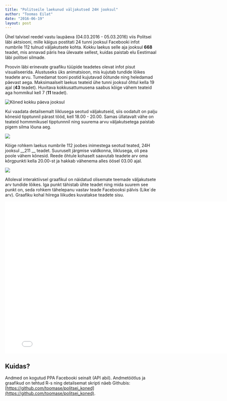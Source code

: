 ```yaml
---
title: "Politseile laekunud väljakutsed 24H jooksul"
author: "Toomas Eilat"
date: "2016-06-19"
layout: post
---
```








Ühel talvisel reedel vastu laupäeva (04.03.2016 - 05.03.2016) viis Politsei läbi aktsiooni, mille käigus postitati 24 tunni jooksul Facebooki infot numbrile 112 tulnud väljakutsete kohta. Kokku laekus selle aja jooksul __668__ teadet, mis annavad päris hea ülevaate sellest, kuidas paistab elu Eestimaal läbi politsei silmade.

Proovin läbi erinevate graafiku tüüpide teadetes olevat infot pisut visualiseerida. Alustuseks üks animatsioon, mis kujutab tundide lõikes teadete arvu. Tumedamat tooni postid kujutavad öötunde ning heledamad päevast aega. Maksimaalselt laekus teateid ühe tunni jooksul õhtul kella 19 ajal (__43__ teadet). Huvitava kokkusattumusena saabus kõige vähem teateid aga hommikul kell 7 (__11__ teadet).

![Kõned kokku päeva jooksul](http://toomase.github.io/img/politsei-teated-koned.gif)

Kui vaadata detailsemalt liiklusega seotud väljakutseid, siis oodatult on palju kõnesid tipptunnil pärast tööd, kell 18.00 - 20.00. Samas üllatavalt vähe on teateid hommmikusel tipptunnnil ning suurema arvu väljakutsetega paistab pigem silma lõuna aeg.

<img src="{{ site.url }}/img/politsei-teated-liikluse_teated-1.png" style="display: block; margin: auto;" />

Kõige rohkem laekus numbrile 112 joobes inimestega seotud teated, 24H jooksul __211 __ teadet. Suuruselt järgmise valdkonna, liiklusega, oli pea poole vähem kõnesid. Reede õhtule kohaselt saavutab teadete arv oma kõrgpunkti kella 20.00-st ja hakkab vähenema alles öösel 03.00 ajal.

<img src="{{ site.url }}/img/politsei-teated-joobes_inimene_teated-1.png" style="display: block; margin: auto;" />

Alloleval interaktiivsel graafikul on näidatud olisemate teemade väljakutsete arv tundide lõikes. Iga punkt tähistab ühte teadet ning mida suurem see punkt on, seda rohkem tähelepanu vastav teade Facebooksi pälvis (Like´de arv). Graafiku kohal hiirega liikudes kuvatakse teadete sisu.

<iframe frameborder="0" width="800" height="500" 
        sandbox="allow-same-origin allow-scripts"
        scrolling="no" seamless="seamless"
        src="/files/politsei-teated.html">
</iframe>

## Kuidas?
Andmed on kogutud PPA Facebooki seinalt (API abil). Andmetöötlus ja graafikud on tehtud R-s ning detailsemat skripti näeb Githubis: [https://github.com/toomase/politsei_koned](https://github.com/toomase/politsei_koned).
